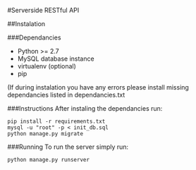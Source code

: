 #Serverside RESTful API

##Instalation

###Dependancies
* Python >= 2.7
* MySQL database instance
* virtualenv (optional)
* pip

(If during instalation you have any errors please install missing dependancies listed in dependancies.txt

###Instructions
After instaling the dependancies run:

```
pip install -r requirements.txt
mysql -u "root" -p < init_db.sql
python manage.py migrate

```

###Running
To run the server simply run:

```
python manage.py runserver

```
